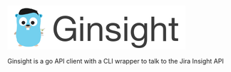 ![Ginsight](/docs/img/ginsight-logo.png)

Ginsight is a go API client with a CLI wrapper to talk to the Jira Insight API
